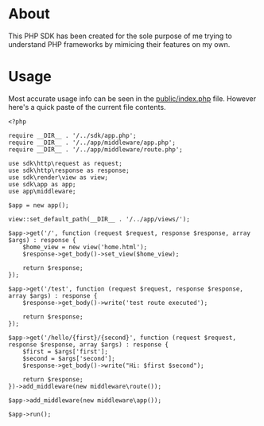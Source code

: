 # About

This PHP SDK has been created for the sole purpose of me trying to understand PHP frameworks by mimicing their features on my own.

# Usage

Most accurate usage info can be seen in the [public/index.php](https://github.com/lopatar/PHP-SDK/blob/master/public/index.php) file. 
However here's a quick paste of the current file contents.

```
<?php

require __DIR__ . '/../sdk/app.php';
require __DIR__ . '/../app/middleware/app.php';
require __DIR__ . '/../app/middleware/route.php';

use sdk\http\request as request;
use sdk\http\response as response;
use sdk\render\view as view;
use sdk\app as app;
use app\middleware;

$app = new app();

view::set_default_path(__DIR__ . '/../app/views/');

$app->get('/', function (request $request, response $response, array $args) : response {
    $home_view = new view('home.html');
    $response->get_body()->set_view($home_view);
    
    return $response;
});

$app->get('/test', function (request $request, response $response, array $args) : response {
    $response->get_body()->write('test route executed');
    
    return $response;
});

$app->get('/hello/{first}/{second}', function (request $request, response $response, array $args) : response {
    $first = $args['first'];
    $second = $args['second'];
    $response->get_body()->write("Hi: $first $second");
    
    return $response;
})->add_middleware(new middleware\route());

$app->add_middleware(new middleware\app());

$app->run();
```
